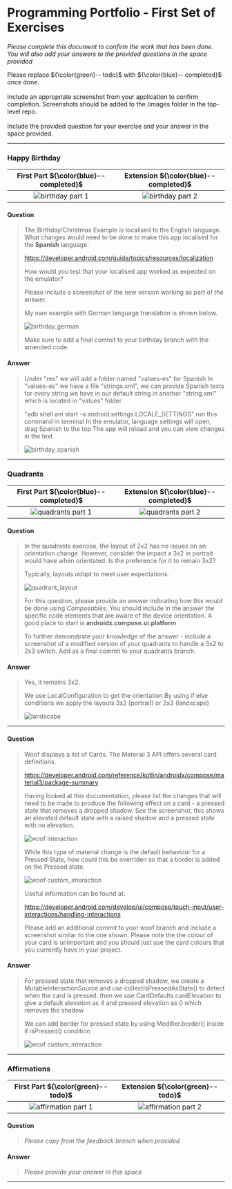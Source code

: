 # Programming Portfolio - First Set of Exercises

*Please complete this document to confirm the work that has been done. You will also add your answers to the provided 
questions in the space provided*

Please replace ${\color{green}-- todo}$ with ${\color{blue}-- completed}$ once done.\
\
Include an appropriate screenshot from your application to confirm completion. Screenshots should be added to 
the /images folder in the top-level repo.\
\
Include the provided question for your exercise and your answer in the space provided.

---

### Happy Birthday ###

|   **First Part ${\color{blue}-- completed}$**    |    **Extension ${\color{blue}-- completed}$**    |
|:--------------------------------------------:|:--------------------------------------------:|
| ![birthday part 1](./image/birthday.png) | ![birthday part 2](./image/christmas.png) |


#### Question ####
> The Birthday/Christmas Example is localised to the English language. What changes would need to be done 
> to make this app localised for the **Spanish** language.
> 
> https://developer.android.com/guide/topics/resources/localization 
> 
> How would you test that your localised app worked as expected on the emulator? 
>
> Please include a screenshot of the new version working as part of the answer. 
> 
> My own example with German language translation is shown below. 
> 
>  ![birthday_german](image/christmas_german.png)
> 
> Make sure to add a final commit to your birthday branch with the amended code.


#### Answer ####
> Under "res" we will add a folder named "values-es" for Spanish
> In "values-es" we have a file "strings.xml", we can provide Spanish texts for every string we have in our default string in another "string.xml" which is located in "values" folder
> 
> "adb shell am start -a android.settings.LOCALE_SETTINGS" run this command in terminal
> In the emulator, language settings will open, drag Spanish to the top
> The app will reload and you can view changes in the text
> 
> 
>  ![birthday_spanish](image/christmas_spanish.png)

---
### Quadrants ###

|    **First Part ${\color{blue}-- completed}$**    |    **Extension ${\color{blue}-- completed}$**     |
|:---------------------------------------------:|:---------------------------------------------:|
| ![quadrants part 1](./image/quadrant.png) | ![quadrants part 2](./image/flags.png) |


#### Question ####
> In the quadrants exercise, the layout of 2x2 has no issues on an orientation change. 
> However, consider the impact a 3x2 in portrait would have when orientated. 
> Is the preference for it to remain 3x2?
> 
> Typically, layouts *adapt* to meet user expectations. 
> 
>  ![quadrant_layout](image/quadrant_layout.png)
>  
> For this question, please provide an answer indicating how this would be done using *Composables*.
> You should include in the answer the specific code elements that are aware of the device orientation.
> A good place to start is **androidx.compose.ui.platform**
> 
> To further demonstrate your knowledge of the answer - include a screenshot of a modified version
> of your quadrants to handle a 3x2 to 2x3 switch. Add as a final commit to your quadrants branch.
> 

#### Answer ####
> Yes, it remains 3x2.
> 
> We use LocalConfiguration to get the orientation
> By using if else conditions we apply the layouts 3x2 (portrait) or 2x3 (landscape)
> 
>  ![landscape](image/landscape.png)

---

#### Question ####
> Woof displays a list of Cards. The Material 3 API offers several card definitions.
> 
> https://developer.android.com/reference/kotlin/androidx/compose/material3/package-summary
> 
> Having looked at this documentation, please list the changes that will need to be made to produce 
> the following effect on a card - a pressed state that removes a dropped shadow. See the screenshot, 
> this shows an elevated default state with a raised shadow and a pressed state with no elevation.
> 
> ![woof interaction](image/woof_interaction.png)
>  
> While this type of material change is the default behaviour for a Pressed State, how could this be overriden
> so that a border is added on the Pressed state.
> 
>  ![woof custom_interaction](image/woof_custom_interaction.png)
> 
> Useful information can be found at:
> 
> https://developer.android.com/develop/ui/compose/touch-input/user-interactions/handling-interactions
> 
> Please add an additional commit to your woof branch and include a screenshot similar to the one shown. 
> Please note the the colour of your card is unimportant and you should just use the card colours that you 
> currently have in your project.
>  

#### Answer ####
> For pressed state that removes a dropped shadow, we create a MutableInteractionSource and use collectIsPressedAsState() to detect when the card is pressed.
> then we use CardDefaults.cardElevation to give a default elevation as 4 and pressed elevation as 0 which removes the shadow
> 
> We can add border for pressed state by using Modifier.border() inside if isPressed() condition
> 
>  ![woof custom_interaction](image/woofqna.png) 
> 

---

### Affirmations ###

|     **First Part ${\color{green}-- todo}$**     |     **Extension ${\color{green}-- todo}$**      |
|:-----------------------------------------------:|:-----------------------------------------------:|
| ![affirmation part 1](./images/placeholder.jpg) | ![affirmation part 2](./images/placeholder.jpg) |


#### Question ####
> *Please copy from the feedback branch when provided*
>  
>  
>  

#### Answer ####
> *Please provide your answer in this space*
> 
> 
> 
> 

---

